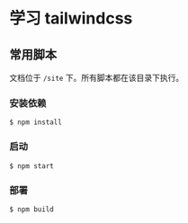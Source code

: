 # 学习 tailwindcss

## 常用脚本
文档位于 `/site` 下。所有脚本都在该目录下执行。

### 安装依赖
```
$ npm install
```

### 启动
```
$ npm start
```

### 部署
```
$ npm build
```

